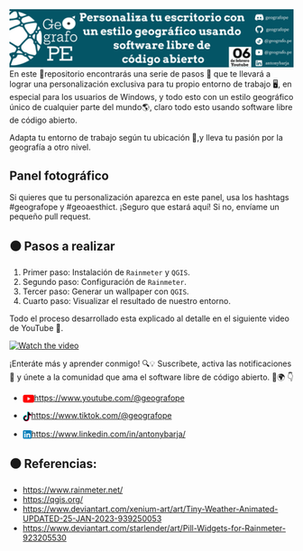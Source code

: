 <img src= "img/banner.jpg">
En este 📂repositorio encontrarás una serie de pasos 📜 que te llevará a lograr una personalización exclusiva para tu propio entorno de trabajo 🖥️, en especial para los usuarios de Windows, y todo esto con un estilo geográfico único de cualquier parte del mundo🌎, claro todo esto usando software libre de código abierto. 

Adapta tu entorno de trabajo según tu ubicación 📍,y lleva tu pasión por la geografía a otro nivel. 

## Panel fotográfico 
Si quieres que tu personalización aparezca en este panel, usa los hashtags #geografope y #geoaesthict. ¡Seguro que estará aquí!
Si no, envíame un pequeño pull request.

## ⚫ Pasos a realizar 
1. Primer paso: Instalación de `Rainmeter` y `QGIS`.
2. Segundo paso: Configuración de `Rainmeter`.
3. Tercer paso: Generar un wallpaper con  `QGIS`.
4. Cuarto paso: Visualizar el resultado de nuestro entorno.

Todo el proceso desarrollado esta explicado al detalle en el siguiente video de YouTube 🎥.

[![Watch the video](https://img.youtube.com/vi//0.jpg)](https://www.youtube.com/watch?v=)


¡Enteráte más y aprender conmigo! 🔍💡 Suscríbete, activa las notificaciones 🔔 y únete a la comunidad que ama el software libre de código abierto. 🌟🌍 👇
- <img src='https://raw.githubusercontent.com/geografope/recursos/d7be118ef25f46cb6f748d623012bcc9c8e76db6/youtube.svg' width=20 align='center'>https://www.youtube.com/@geografope

- <img src='https://raw.githubusercontent.com/geografope/recursos/d7be118ef25f46cb6f748d623012bcc9c8e76db6/tiktok.svg' width=15 align='center'>https://www.tiktok.com/@geografope

- <img src='https://raw.githubusercontent.com/geografope/recursos/d7be118ef25f46cb6f748d623012bcc9c8e76db6/linkedin.svg' width=15 align='center'>https://www.linkedin.com/in/antonybarja/

## ⚫ Referencias:
 - https://www.rainmeter.net/
 - https://qgis.org/
 - https://www.deviantart.com/xenium-art/art/Tiny-Weather-Animated-UPDATED-25-JAN-2023-939250053
 - https://www.deviantart.com/starlender/art/Pill-Widgets-for-Rainmeter-923205530